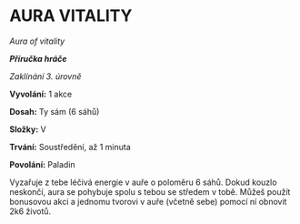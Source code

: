 # AURA VITALITY

*Aura of vitality*

***Příručka hráče***

*Zaklínání 3. úrovně*

**Vyvolání:** 1 akce

**Dosah:** Ty sám (6 sáhů)

**Složky:** V

**Trvání:** Soustředění, až 1 minuta

**Povolání:** Paladin

Vyzařuje z tebe léčivá energie v auře o poloměru 6 sáhů. Dokud kouzlo neskončí, aura se pohybuje spolu s tebou se středem v tobě. Můžeš použít bonusovou akci a jednomu tvorovi v auře (včetně sebe) pomocí ní obnovit 2k6 životů.
